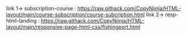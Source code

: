 link 1-> subscription-course : https://raw.githack.com/CopyNiinja/HTML-layout/main/course-subscription/course-subcription.html
link 2-> resp-html-landing : https://raw.githack.com/CopyNiinja/HTML-layout/main/responsive-page-html-css/fishingport.html
